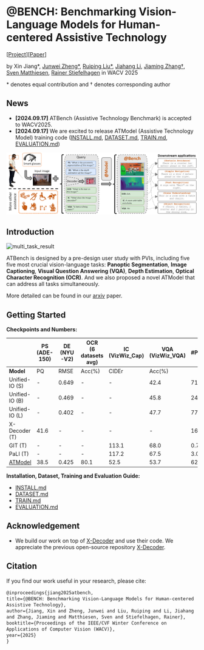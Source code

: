 # @BENCH: Benchmarking Vision-Language Models for Human-centered Assistive Technology
\[[Project](https://junweizheng93.github.io/publications/ATBench/ATBench.html)\]\[[Paper](https://arxiv.org/abs/2409.14215)\]

by Xin Jiang*, [Junwei Zheng*](https://junweizheng93.github.io/), [Ruiping Liu*](https://scholar.google.com/citations?user=tJYUHDgAAAAJ&hl=zh-CN), [Jiahang Li](https://www.researchgate.net/profile/Jiahang-Li), [Jiaming Zhang&dagger;](https://jamycheung.github.io/), [Sven Matthiesen](https://scholar.google.com/citations?user=75P3ny0AAAAJ&hl=de), [Rainer Stiefelhagen](https://scholar.google.com/citations?user=SFCOJxMAAAAJ&hl=en) in WACV 2025

\* denotes equal contribution and &dagger; denotes corresponding author 

## News

* **[2024.09.17]** ATBench (Assistive Technology Benchmark) is accepted to WACV2025.
* **[2024.09.17]** We are excited to release ATModel (Assistive Technology Model) training code ([INSTALL.md](asset/INSTALL.md), [DATASET.md](asset/DATASET.md), [TRAIN.md](asset/TRAIN.md), [EVALUATION.md](asset/EVALUATION.md))

<!-- <p align="center">
  <img src="/images/pipeline.png" width="90%" height="90%">
</p> -->
![pipeline](/images/pipeline.png)

## Introduction

![multi_task_result](/images/multi_task_result.png)

ATBench is designed by a pre-design user study with PVIs, including five five most crucial vision-language tasks: **Panoptic Segmentation**, **Image Captioning**, **Visual Question Answering (VQA)**, **Depth Estimation**, **Optical Character Recognition (OCR)**. And we also proposed a novel
ATModel that can address all tasks simultaneously.

More detailed can be found in our [arxiv](https://arxiv.org/abs/2409.14215) paper.

## Getting Started
**Checkpoints and Numbers:**

|                 | PS<br/>(ADE-150) | DE<br/>(NYU-V2) | OCR<br/>(6 datasets avg) | IC<br/>(VizWiz_Cap) | VQA<br/>(VizWiz_VQA) | #Params |
|-----------------|------------------|-----------------|--------------------------|---------------------|----------------------|---------|
| **Model**       | PQ               | RMSE            | Acc(%)                   | CIDEr               | Acc(%)               |         | 
| Unified-IO (S)  | -                | 0.649           | -                        | -                   | 42.4                 | 71M     | 
| Unified-IO (B)  | -                | 0.469           | -                        | -                   | 45.8                 | 241M    | 
| Unified-IO (L)  | -                | 0.402           | -                        | -                   | 47.7                 | 776M    | 
| X-Decoder (T)   | 41.6             | -               | -                        | -                   | -                    | 164M    | 
| GIT (T)         | -                | -               | -                        | 113.1               | 68.0                 | 0.7B    | 
| PaLI (T)        | -                |  -              | -                        | 117.2               | 67.5                 | 3.0B    | 
| [ATModel](http:) | 38.5             | 0.425           | 80.1                     | 52.5                | 53.7                 | 62M     | 

**Installation, Dataset, Training and Evaluation Guide:**
* [INSTALL.md](asset/INSTALL.md)
* [DATASET.md](asset/DATASET.md)
* [TRAIN.md](asset/TRAIN.md)
* [EVALUATION.md](asset/EVALUATION.md)

## Acknowledgement
* We build our work on top of [X-Decoder](https://github.com/microsoft/X-Decoder) and use their code. We appreciate the previous open-source repository [X-Decoder](https://github.com/microsoft/X-Decoder).

## Citation
If you find our work useful in your research, please cite:
```
@inproceedings{jiang2025atbench,
title={@BENCH: Benchmarking Vision-Language Models for Human-centered Assistive Technology},
author={Jiang, Xin and Zheng, Junwei and Liu, Ruiping and Li, Jiahang and Zhang, Jiaming and Matthiesen, Sven and Stiefelhagen, Rainer},
booktitle={Proceedings of the IEEE/CVF Winter Conference on Applications of Computer Vision (WACV)},
year={2025}
}
```
